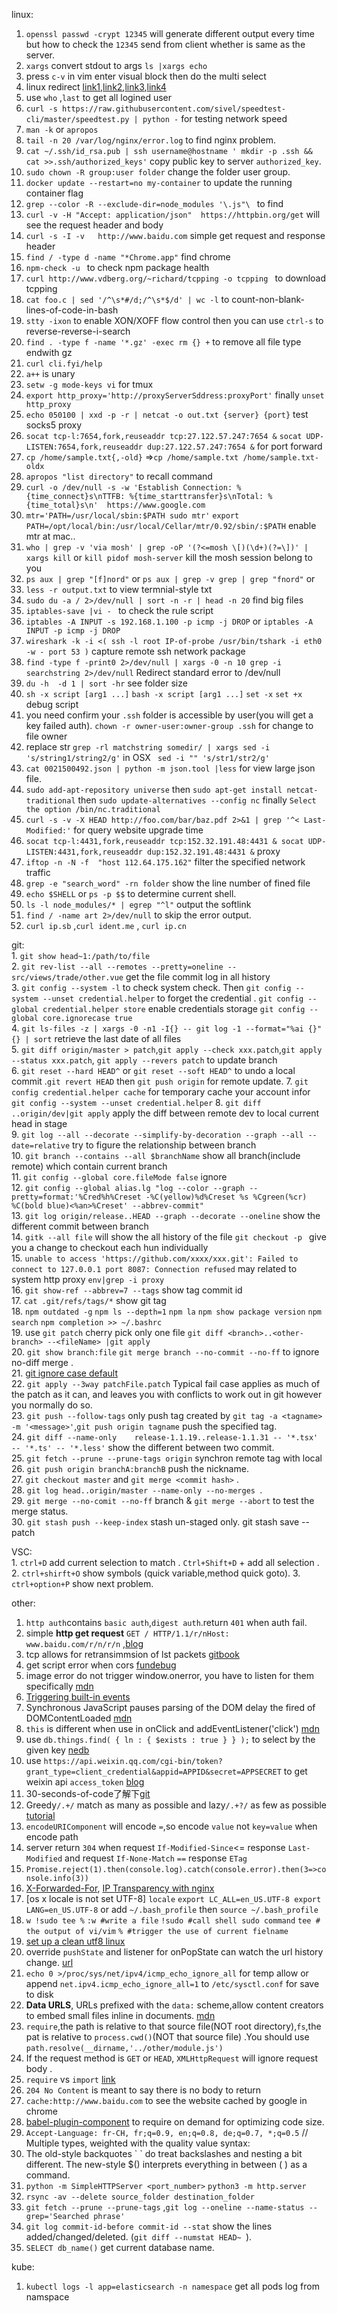 
linux:   

  1. `openssl passwd -crypt 12345` will generate different output every time but how to check the `12345` send from client whether is same as the server.    
  2. `xargs` convert stdout to args `ls |xargs echo ` 
  3. press `c-v` in vim enter visual block then do the multi select  
  5. linux redirect  [link1](https://www.digitalocean.com/community/tutorials/an-introduction-to-linux-i-o-redirection),[link2](https://stackoverflow.com/questions/6674327/redirect-all-output-to-file),[link3](https://www.tldp.org/LDP/abs/html/io-redirection.html),[link4](https://ryanstutorials.net/linuxtutorial/piping.php)  
  6. use `who` ,`last` to get all logined user
  7. `curl -s https://raw.githubusercontent.com/sivel/speedtest-cli/master/speedtest.py | python -` for testing network speed  
  8. `man -k` or `apropos`  
  9.  `tail -n 20 /var/log/nginx/error.log` to find nginx problem.   
  10. `cat ~/.ssh/id_rsa.pub | ssh username@hostname ' mkdir -p .ssh && cat >>.ssh/authorized_keys'`  copy public key to server `authorized_key`. 
  11. `sudo chown -R group:user folder` change the folder user group.   
  12. `docker update --restart=no my-container` to update the running container flag    
  13. `grep --color -R --exclude-dir=node_modules '\.js"\ ` to find  
  14. `curl -v -H "Accept: application/json"  https://httpbin.org/get` will see the request header and body
  15. `curl -s -I -v   http://www.baidu.com`  simple get request and response header  
  16. `find / -type d -name "*Chrome.app"` find chrome  
  17. `npm-check -u ` to check npm package health    
  18. `curl http://www.vdberg.org/~richard/tcpping -o tcpping ` to download tcpping
  19. `cat foo.c | sed '/^\s*#/d;/^\s*$/d' | wc -l` to count-non-blank-lines-of-code-in-bash  
  20. `stty -ixon` to enable XON/XOFF flow control then you can use `ctrl-s` to reverse-reverse-i-search  
  21. `find . -type f -name '*.gz' -exec rm {} +` to remove all file type endwith gz  
  22. `curl cli.fyi/help`  
  23. `a++` is unary
  24. `setw -g mode-keys vi` for tmux  
  25. `export http_proxy='http://proxyServerSddress:proxyPort'` finally `unset http_proxy`  
  26. `echo 050100 | xxd -p -r | netcat -o out.txt {server} {port}` test socks5 proxy
  27. `socat tcp-l:7654,fork,reuseaddr tcp:27.122.57.247:7654 &` `socat UDP-LISTEN:7654,fork,reuseaddr dup:27.122.57.247:7654 &` for port forward   
  28. `cp /home/sample.txt{,-old}` =>`cp /home/sample.txt /home/sample.txt-oldx`  
  29. `apropos "list directory"` to recall command  
  30. `curl -o /dev/null -s -w 'Establish Connection: %{time_connect}s\nTTFB: %{time_starttransfer}s\nTotal: %{time_total}s\n'  https://www.google.com` 
  31. `mtr='PATH=/usr/local/sbin:$PATH sudo mtr'`  `export PATH=/opt/local/bin:/usr/local/Cellar/mtr/0.92/sbin/:$PATH`  enable mtr at mac..   
  32. `who | grep -v 'via mosh' | grep -oP '(?<=mosh \[)(\d+)(?=\])' | xargs kill`  or `kill pidof mosh-server`  kill the mosh session  belong to you  
  33. `ps aux | grep "[f]nord"` or `ps aux | grep -v grep | grep "fnord"` or 
  34. `less -r output.txt` to view termnial-style txt  
  35. `sudo du -a / 2>/dev/null | sort -n -r | head -n 20` find big files  
  36. `iptables-save |vi - ` to check the rule script  
  37. `iptables -A INPUT -s 192.168.1.100 -p icmp -j DROP` or `iptables -A INPUT -p icmp -j DROP`  
  38. `wireshark -k -i <( ssh -l root IP-of-probe /usr/bin/tshark -i eth0 -w - port 53 )` capture remote ssh network package  
  39. `find -type f -print0 2>/dev/null | xargs -0 -n 10 grep -i searchstring 2>/dev/null` Redirect standard error to /dev/null  
  40. `du -h  -d 1 | sort -hr` see folder size  
  41. `sh -x script [arg1 ...]` `bash -x script [arg1 ...]` `set -x` `set +x` debug script  
  42. you need confirm your `.ssh` folder is accessible by user(you will get a key failed auth).  `chown -r owner-user:owner-group .ssh` for change to file owner  
  43. replace str `grep -rl matchstring somedir/ | xargs sed -i 's/string1/string2/g'` in OSX ` sed -i "" 's/str1/str2/g'`  
  44. `cat 0021500492.json | python -m json.tool |less` for view large json file.  
  45. `sudo add-apt-repository universe` then `sudo apt-get install netcat-traditional` then `sudo update-alternatives --config nc` finally `Select the option /bin/nc.traditional`     
  46. `curl -s -v -X HEAD http://foo.com/bar/baz.pdf 2>&1 | grep '^< Last-Modified:'` for query website upgrade time    
  47. `socat tcp-l:4431,fork,reuseaddr tcp:152.32.191.48:4431 & socat UDP-LISTEN:4431,fork,reuseaddr dup:152.32.191.48:4431 &`  proxy  
  48. `iftop -n -N -f  "host 112.64.175.162"` filter the specified network traffic    
  49. `grep -e "search_word" -rn folder` show the line number of fined file  
  50. `echo $SHELL` or `ps -p $$` to determine current shell. 
  51. `ls -l node_modules/* | egrep "^l"` output the softlink 
  52. `find / -name art 2>/dev/null` to skip the error output. 
  53. `curl ip.sb` ,`curl ident.me` , `curl ip.cn`   


git:  
    1. `git show head~1:/path/to/file`    
    2. `git rev-list --all --remotes --pretty=oneline -- src/views/trade/other.vue` get the file commit log in all history  
    3. `git config --system -l` to check system check. Then `git config --system --unset credential.helper` to forget the credential .  `git config --global credential.helper store` enable credentials storage  `git config --global core.ignorecase true`  
    4. `git ls-files -z | xargs -0 -n1 -I{} -- git log -1 --format="%ai {}" {} | sort` retrieve the last date of all files  
    5. `git diff origin/master > patch`,`git apply --check xxx.patch`,`git apply --status xxx.patch`, `git apply --revers patch`  to update branch    
    6. `git reset --hard HEAD^` or `git reset --soft HEAD^` to undo a local commit .`git revert HEAD` then `git push origin` for remote  update. 
    7. `git config credential.helper cache` for temporary cache your account infor  `git config --system --unset credential.helper`
    8. `git diff ..origin/dev|git apply` apply the diff between remote dev to local current head  in stage    
    9. `git log --all --decorate --simplify-by-decoration --graph --all --date=relative` try to figure the relationship  between branch  
    10. `git branch --contains --all $branchName` show all branch(include remote) which contain current branch     
    11. `git config --global core.fileMode false` ignore  
    12. `git config --global alias.lg "log --color --graph --pretty=format:'%Cred%h%Creset -%C(yellow)%d%Creset %s %Cgreen(%cr) %C(bold blue)<%an>%Creset' --abbrev-commit"`  
    13. `git log origin/release..HEAD --graph --decorate --oneline` show the different commit between branch   
    14. `gitk --all file` will show the all history of the file  `git checkout -p ` give you a change to checkout each hun individually  
    15. `unable to access 'https://github.com/xxxx/xxx.git': Failed to connect to 127.0.0.1 port 8087: Connection refused` may related to system http proxy `env|grep -i proxy`      
    16.  `git show-ref --abbrev=7 --tags`  show tag commit id  
    17.  `cat .git/refs/tags/*` show git tag  
    18.  `npm outdated -g`  `npm ls --depth=1` `npm la`  `npm show package version` `npm search`  `npm completion >> ~/.bashrc`    
    19. use `git patch` cherry pick only one file  `git diff <branch>..<other-branch> --<fileName> |git apply`  
    20. `git show branch:file`  `git merge branch --no-commit --no-ff` to ignore no-diff merge .  
    21. [git ignore case default](https://stackoverflow.com/questions/52950/how-to-make-git-ignore-changes-in-case?utm_medium=organic&utm_source=google_rich_qa&utm_campaign=google_rich_qa)  
    22.  `git apply --3way patchFile.patch`  Typical fail case applies as much of the patch as it can, and leaves you with conflicts to work out in git however you normally do so.    
    23. `git push --follow-tags` only push tag created by `git tag -a <tagname> -m '<message>'`,`git push origin tagname` push the specified tag.   
    24. `git diff --name-only    release-1.1.19..release-1.1.31 -- '*.tsx' -- '*.ts' -- '*.less'` show the different between two commit.  
    25. `git fetch --prune --prune-tags origin` synchron remote tag with local   
    26. `git push origin branchA:branchB`  push the nickname.  
    27. `git checkout master` and `git merge <commit hash>`  .  
    28. `git log head..origin/master --name-only --no-merges `.     
    29. `git merge --no-comit --no-ff` branch & `git merge --abort` to test the merge status.  
    30. `git stash push --keep-index` stash un-staged only.  git stash save --patch

VSC:  
    1. `ctrl+D` add current selection to match . `Ctrl+Shift+D` + add all selection .    
    2. `ctrl+shirft+O` show symbols (quick variable,method quick goto). 
    3. `ctrl+option+P` show next problem.  

other:  

  1. `http auth`contains `basic auth`,`digest auth`.return `401` when auth fail.  
  2. simple **http get request** `GET / HTTP/1.1/r/nHost: www.baidu.com/r/n/r/n` ,[blog](http://blog.jobbole.com/106632/?utm_source=blog.jobbole.com&utm_medium=relatedPosts)  
  3. tcp allows for retransimmsion of lst packets [gitbook](https://jerryc8080.gitbooks.io/understand-tcp-and-udp/chapter5.html) 
  4. get script error when cors [fundebug](https://blog.fundebug.com/2017/04/05/understand-script-error/)
  5. image error do not trigger window.onerror, you have to listen for them specifically [mdn](https://developer.mozilla.org/en-US/docs/Web/API/GlobalEventHandlers/onerror)
  6.  [Triggering built-in events](https://developer.mozilla.org/en-US/docs/Web/Guide/Events/Creating_and_triggering_events)
  7.  Synchronous JavaScript pauses parsing of the DOM delay the fired of DOMContentLoaded [mdn](https://developer.mozilla.org/en-US/docs/Web/Events/DOMContentLoaded)
  8.  `this` is different when use in onClick and addEventListener('click') [mdn](https://developer.mozilla.org/en-US/docs/Web/API/EventTarget/addEventListener)  
  9.  use `db.things.find( { ln : { $exists : true } } );` to select by the  given key [nedb](https://github.com/louischatriot/nedb)
  10. use `https://api.weixin.qq.com/cgi-bin/token?grant_type=client_credential&appid=APPID&secret=APPSECRET` to get weixin api `access_token` [blog](https://blog.csdn.net/yasha009/article/details/51839764)  
  12. 30-seconds-of-code了解下[git](https://github.com/Chalarangelo/30-seconds-of-code#ary) 
  14. Greedy`/.+/` match as many as possible and lazy`/.+?/` as few as possible [tutorial](https://javascript.info/regexp-greedy-and-lazy) 
  15. `encodeURIComponent` will encode `=`,so encode `value` not `key=value` when encode path  
  16. server return `304` when request  `If-Modified-Since`<= response `Last-Modified` and request  `If-None-Match` `==` response `ETag`
  17. `Promise.reject(1).then(console.log).catch(console.error).then(3=>console.info(3))`
  22. [X-Forwarded-For](https://imququ.com/post/x-forwarded-for-header-in-http.html), [IP Transparency with nginx](https://www.nginx.com/blog/ip-transparency-direct-server-return-nginx-plus-transparent-proxy/)
  23. [os x locale is not set UTF-8] `locale`  `export LC_ALL=en_US.UTF-8 export LANG=en_US.UTF-8` or add `~/.bash_profile` then `source ~/.bash_profile`
  24. `w !sudo tee %` `:w #write a file` `!sudo #call shell sudo command` `tee # the output of vi/vim` `% #trigger the use of current fielname`  
  25. [set up a clean utf8 linux](https://perlgeek.de/en/article/set-up-a-clean-utf8-environment)   
  26. override `pushState` and listener for onPopState can watch the url history change. [url](./javascript/snippet.md)
  27. `echo 0 >/proc/sys/net/ipv4/icmp_echo_ignore_all` for temp allow or append `net.ipv4.icmp_echo_ignore_all=1` to `/etc/sysctl.conf` for save to disk  
  28. **Data URLS**, URLs prefixed with the `data:` scheme,allow content creators to embed small files inline in documents.  [mdn](https://developer.mozilla.org/en-US/docs/Web/HTTP/Basics_of_HTTP/Data_URIs)
  29.  `require`,the path is relative to that source file(NOT root directory),`fs`,the pat is relative to `process.cwd()`(NOT that source file)  .You should use `path.resolve(__dirname,'../other/module.js')`  
  30. If the request method is `GET` or `HEAD`, `XMLHttpRequest` will ignore request body .  
  31. `require` vs `import` [link](http://www.cnblogs.com/unclekeith/p/7679503.html)  
  32. `204 No Content` is meant to say there is no body to return  
  33. `cache:http://www.baidu.com` to see the website cached by google in chrome  
  34. [babel-plugin-component](https://github.com/ElementUI/babel-plugin-component) to require on demand for optimizing code size.    
  35. `Accept-Language: fr-CH, fr;q=0.9, en;q=0.8, de;q=0.7, *;q=0.5`  // Multiple types, weighted with the quality value syntax:    
  36. The old-style backquotes \` \` do treat backslashes and nesting a bit different. The new-style $() interprets everything in between ( ) as a command.    
  37. `python -m SimpleHTTPServer <port_number>`  `python3 -m http.server`  
  38. `rsync -av --delete source_folder destination_folder`    
  39. `git fetch --prune --prune-tags`  ,`git log --oneline --name-status --grep='Searched phrase'`    
  40. `git log commit-id-before commit-id --stat` show the lines added/changed/deleted. (`git diff --numstat HEAD~ `). 
  41. `SELECT db_name()` get current database name.  


kube:  
1. `kubectl logs -l app=elasticsearch -n namespace` get all pods log from namspace 
